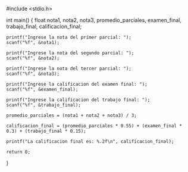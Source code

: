 #include <stdio.h>

int main() {
    float nota1, nota2, nota3, promedio_parciales, examen_final, trabajo_final, calificacion_final;

    printf("Ingrese la nota del primer parcial: ");
    scanf("%f", &nota1);

    printf("Ingrese la nota del segundo parcial: ");
    scanf("%f", &nota2);

    printf("Ingrese la nota del tercer parcial: ");
    scanf("%f", &nota3);

    printf("Ingrese la calificacion del examen final: ");
    scanf("%f", &examen_final);

    printf("Ingrese la calificacion del trabajo final: ");
    scanf("%f", &trabajo_final);

    promedio_parciales = (nota1 + nota2 + nota3) / 3;

    calificacion_final = (promedio_parciales * 0.55) + (examen_final * 0.3) + (trabajo_final * 0.15);

    printf("La calificacion final es: %.2f\n", calificacion_final);

    return 0;
}
